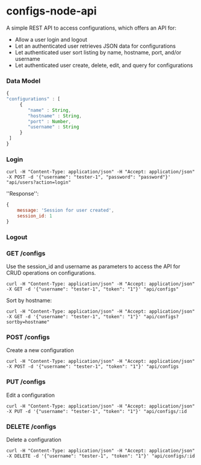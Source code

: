 configs-node-api
================

A simple REST API to access configurations, which offers an API for:

 * Allow a user login and logout
 * Let an authenticated user retrieves JSON data for configurations
 * Let authenticated user sort listing by name, hostname, port, and/or username
 * Let authenticated user create, delete, edit, and query for configurations

### Data Model
```javascript
{
"configurations" : [
     {
        "name" : String,
        "hostname" : String,
        "port" : Number,
        "username" : String
     }
 ]
}
```

### Login

```
curl -H "Content-Type: application/json" -H "Accept: application/json" -X POST -d '{"username": "tester-1", "password": "password"}' "api/users?action=login"
```

''Response'':
```javascript
{
    message: 'Session for user created',
    session_id: 1
}
```

### Logout

### GET /configs

Use the session_id and username as parameters to access the API for CRUD operations on configurations.

```
curl -H "Content-Type: application/json" -H "Accept: application/json" -X GET -d '{"username": "tester-1", "token": "1"}' "api/configs"
```

Sort by hostname:

```
curl -H "Content-Type: application/json" -H "Accept: application/json" -X GET -d '{"username": "tester-1", "token": "1"}' "api/configs?sortby=hostname"
```

### POST /configs

Create a new configuration

```
curl -H "Content-Type: application/json" -H "Accept: application/json" -X POST -d '{"username": "tester-1", "token": "1"}' "api/configs
```

### PUT /configs

Edit a configuration

```
curl -H "Content-Type: application/json" -H "Accept: application/json" -X PUT -d '{"username": "tester-1", "token": "1"}' "api/configs/:id
```

### DELETE /configs

Delete a configuration

```
curl -H "Content-Type: application/json" -H "Accept: application/json" -X DELETE -d '{"username": "tester-1", "token": "1"}' "api/configs/:id
```
